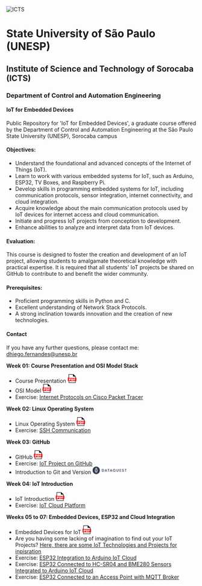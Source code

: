![ICTS](./images/unesp_sorocaba.jpg)
# State University of São Paulo (UNESP)
## Institute of Science and Technology of Sorocaba (ICTS)
### Department of Control and Automation Engineering
#### IoT for Embedded Devices
Public Repository for 'IoT for Embedded Devices', a graduate course offered by the Department of Control and Automation Engineering at the São Paulo State University (UNESP), Sorocaba campus

#### Objectives:
* Understand the foundational and advanced concepts of the Internet of Things (IoT).
* Learn to work with various embedded systems for IoT, such as Arduino, ESP32, TV Boxes, and Raspberry Pi.
* Develop skills in programming embedded systems for IoT, including communication protocols, sensor integration, internet connectivity, and cloud integration.
* Acquire knowledge about the main communication protocols used by IoT devices for internet access and cloud communication.
* Initiate and progress IoT projects from conception to development.
* Enhance abilities to analyze and interpret data from IoT devices.
#### Evaluation:
This course is designed to foster the creation and development of an IoT project, allowing students to amalgamate theoretical knowledge with practical expertise. It is required that all students' IoT projects be shared on GitHub to contribute to and benefit the wider community.

#### Prerequisites:
* Proficient programming skills in Python and C.
* Excellent understanding of Network Stack Protocols.
* A strong inclination towards innovation and the creation of new technologies.

#### Contact
If you have any further questions, please contact me: dhiego.fernandes@unesp.br

**Week 01: Course Presentation and OSI Model Stack** 
* Course Presentation <a href="lessons/week_01/week_01_Course_Presentation_IoT_Dhiego.pdf"> <img src="images/pdf_logo1.png" alt="PDF" width="23" height="23" /> </a>
* OSI Model <a href="lessons/week_01/week_01_OSI_Model_IoT_Dhiego.pdf"> <img src="images/pdf_logo1.png" alt="PDF" width="23" height="23" /> </a>
* Exercise: [Internet Protocols on Cisco Packet Tracer](lessons/week_01/sources/) 

**Week 02: Linux Operating System** 
* Linux Operating System <a href="lessons/week_02/week_02_Linux_Operating_System_IoT_Dhiego.pdf"> <img src="images/pdf_logo1.png" alt="PDF" width="23" height="23" /> </a>
* Exercise: [SSH Communication](lessons/week_02/sources) 

**Week 03: GitHub** 
* GitHub <a href="lessons/week_03/week_3_GitHub_IoT_Dhiego.pdf"> <img src="images/pdf_logo1.png" alt="PDF" width="23" height="23" /> </a>
* Exercise: [IoT Project on GitHub](lessons/week_03/sources) 
* Introduction to Git and Version <a href="https://www.dataquest.io/course/git-and-vcs/"> <img src="images/DQ-Logo.png" alt="PDF" width="90" height="20" /> </a>

**Week 04: IoT Introduction** 
* IoT Introduction <a href="lessons/week_04/week_4_IoT_Introduction_IoT_Dhiego.pdf"> <img src="images/pdf_logo1.png" alt="PDF" width="23" height="23" /> </a>
* Exercise: [IoT Cloud Platform](lessons/week_04/sources)

**Weeks 05 to 07: Embedded Devices, ESP32 and Cloud Integration** 
* Embedded Devices for IoT <a href="lessons/week_05/week_5_Embedded_Devices_for_IoT_IoT_Dhiego.pdf"> <img src="images/pdf_logo1.png" alt="PDF" width="23" height="23" /> </a>
* Are you having some lacking of imagination to find out your IoT Projects? [Here, there are some IoT Technologies and Projects for inpisration](lessons/week_07/sources/Inspiring_IoT/)
* Exercise: [ESP32 Integration to Arduino IoT Cloud](lessons/week_05/sources)
* Exercise: [ESP32 Connected to HC-SR04 and BME280 Sensors Integrated to Arduino IoT Cloud](lessons/week_06/sources)
* Exercise: [ESP32 Connected to an Access Point with MQTT Broker](lessons/week_07/sources)
